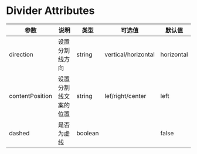 
# Divider Attributes

参数|说明|类型|可选值|默认值
-|-|-|-|-|
direction|设置分割线方向|string|vertical/horizontal|horizontal
contentPosition|设置分割线文案的位置|string|lef/right/center|left
dashed|是否为虚线|boolean||false
